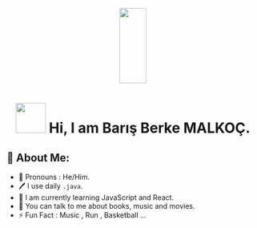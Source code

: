 <p align="center" width="100%">
    <img width="33%" src='https://avataaars.io/?avatarStyle=Transparent&topType=ShortHairShortWaved&accessoriesType=Blank&hairColor=Brown&facialHairType=BeardLight&facialHairColor=BrownDark&clotheType=Hoodie&clotheColor=PastelOrange&eyeType=Side&eyebrowType=FlatNatural&mouthType=Default&skinColor=Light' height=150px >
</p>

<div align="center">

# <img src="https://thumbs.gfycat.com/ImpressiveJampackedKinglet-max-1mb.gif" height=60px> Hi, I am Barış Berke MALKOÇ.

</div>


<div>

## 🤵 About Me:

- 🤨 Pronouns : He/Him.  
- 🖊  I use daily ```.java```.
- 🌱 I am currently learning JavaScript and React.
- 🎤 You can talk to me about books, music and movies.
- ⚡ Fun Fact : Music , Run , Basketball ...
  


</div>